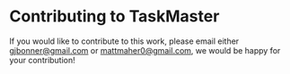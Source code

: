 # Contributing to TaskMaster

If you would like to contribute to this work, please email either gjbonner@gmail.com or mattmaher0@gmail.com, we would be happy for your contribution!
